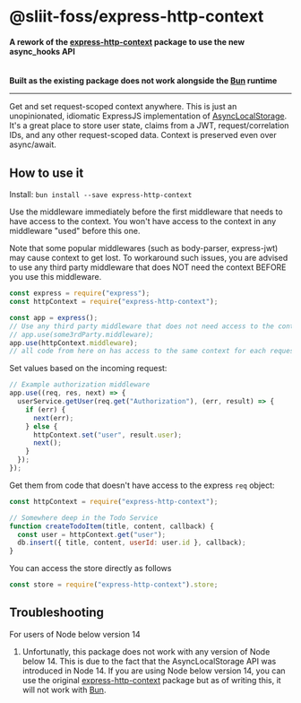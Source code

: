 # @sliit-foss/express-http-context

#### A rework of the [express-http-context](https://www.npmjs.com/package/express-http-context) package to use the new async_hooks API <br><br>

**Built as the existing package does not work alongside the [Bun](https://bun.sh/) runtime**

---

Get and set request-scoped context anywhere. This is just an unopinionated, idiomatic ExpressJS implementation of [AsyncLocalStorage](https://nodejs.org/api/async_context.html#new-asynclocalstorage). It's a great place to store user state, claims from a JWT, request/correlation IDs, and any other request-scoped data. Context is preserved even over async/await.

## How to use it

Install: `bun install --save express-http-context`

Use the middleware immediately before the first middleware that needs to have access to the context.
You won't have access to the context in any middleware "used" before this one.

Note that some popular middlewares (such as body-parser, express-jwt) may cause context to get lost.
To workaround such issues, you are advised to use any third party middleware that does NOT need the context
BEFORE you use this middleware.

```js
const express = require("express");
const httpContext = require("express-http-context");

const app = express();
// Use any third party middleware that does not need access to the context here, e.g.
// app.use(some3rdParty.middleware);
app.use(httpContext.middleware);
// all code from here on has access to the same context for each request
```

Set values based on the incoming request:

```js
// Example authorization middleware
app.use((req, res, next) => {
  userService.getUser(req.get("Authorization"), (err, result) => {
    if (err) {
      next(err);
    } else {
      httpContext.set("user", result.user);
      next();
    }
  });
});
```

Get them from code that doesn't have access to the express `req` object:

```js
const httpContext = require("express-http-context");

// Somewhere deep in the Todo Service
function createTodoItem(title, content, callback) {
  const user = httpContext.get("user");
  db.insert({ title, content, userId: user.id }, callback);
}
```

You can access the store directly as follows

```js
const store = require("express-http-context").store;
```

## Troubleshooting

For users of Node below version 14

1. Unfortunatly, this package does not work with any version of Node below 14. This is due to the fact that the AsyncLocalStorage API was introduced in Node 14. If you are using Node below version 14, you can use the original [express-http-context](https://www.npmjs.com/package/express-http-context) package but as of writing this, it will not work with [Bun](https://bun.sh/).
